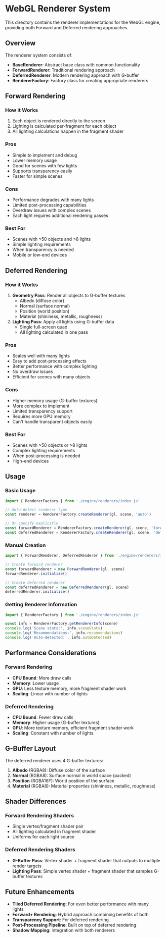 # WebGL Renderer System

This directory contains the renderer implementations for the WebGL engine, providing both Forward and Deferred rendering approaches.

## Overview

The renderer system consists of:

- **BaseRenderer**: Abstract base class with common functionality
- **ForwardRenderer**: Traditional rendering approach
- **DeferredRenderer**: Modern rendering approach with G-buffer
- **RendererFactory**: Factory class for creating appropriate renderers

## Forward Rendering

### How it Works
1. Each object is rendered directly to the screen
2. Lighting is calculated per-fragment for each object
3. All lighting calculations happen in the fragment shader

### Pros
- Simple to implement and debug
- Lower memory usage
- Good for scenes with few lights
- Supports transparency easily
- Faster for simple scenes

### Cons
- Performance degrades with many lights
- Limited post-processing capabilities
- Overdraw issues with complex scenes
- Each light requires additional rendering passes

### Best For
- Scenes with ≤50 objects and ≤8 lights
- Simple lighting requirements
- When transparency is needed
- Mobile or low-end devices

## Deferred Rendering

### How it Works
1. **Geometry Pass**: Render all objects to G-buffer textures
   - Albedo (diffuse color)
   - Normal (surface normal)
   - Position (world position)
   - Material (shininess, metallic, roughness)
2. **Lighting Pass**: Apply all lights using G-buffer data
   - Single full-screen quad
   - All lighting calculated in one pass

### Pros
- Scales well with many lights
- Easy to add post-processing effects
- Better performance with complex lighting
- No overdraw issues
- Efficient for scenes with many objects

### Cons
- Higher memory usage (G-buffer textures)
- More complex to implement
- Limited transparency support
- Requires more GPU memory
- Can't handle transparent objects easily

### Best For
- Scenes with >50 objects or >8 lights
- Complex lighting requirements
- When post-processing is needed
- High-end devices

## Usage

### Basic Usage
```javascript
import { RendererFactory } from './engine/renderers/index.js'

// Auto-detect renderer type
const renderer = RendererFactory.createRenderer(gl, scene, 'auto')

// Or specify explicitly
const forwardRenderer = RendererFactory.createRenderer(gl, scene, 'forward')
const deferredRenderer = RendererFactory.createRenderer(gl, scene, 'deferred')
```

### Manual Creation
```javascript
import { ForwardRenderer, DeferredRenderer } from './engine/renderers/index.js'

// Create forward renderer
const forwardRenderer = new ForwardRenderer(gl, scene)
forwardRenderer.initialize()

// Create deferred renderer
const deferredRenderer = new DeferredRenderer(gl, scene)
deferredRenderer.initialize()
```

### Getting Renderer Information
```javascript
import { RendererFactory } from './engine/renderers/index.js'

const info = RendererFactory.getRendererInfo(scene)
console.log('Scene stats:', info.sceneStats)
console.log('Recommendations:', info.recommendations)
console.log('Auto-detected:', info.autoDetected)
```

## Performance Considerations

### Forward Rendering
- **CPU Bound**: More draw calls
- **Memory**: Lower usage
- **GPU**: Less texture memory, more fragment shader work
- **Scaling**: Linear with number of lights

### Deferred Rendering
- **CPU Bound**: Fewer draw calls
- **Memory**: Higher usage (G-buffer textures)
- **GPU**: More texture memory, efficient fragment shader work
- **Scaling**: Constant with number of lights

## G-Buffer Layout

The deferred renderer uses 4 G-buffer textures:

1. **Albedo** (RGBA8): Diffuse color of the surface
2. **Normal** (RGBA8): Surface normal in world space (packed)
3. **Position** (RGBA16F): World position of the surface
4. **Material** (RGBA8): Material properties (shininess, metallic, roughness)

## Shader Differences

### Forward Rendering Shaders
- Single vertex/fragment shader pair
- All lighting calculated in fragment shader
- Uniforms for each light source

### Deferred Rendering Shaders
- **G-Buffer Pass**: Vertex shader + fragment shader that outputs to multiple render targets
- **Lighting Pass**: Simple vertex shader + fragment shader that samples G-buffer textures

## Future Enhancements

- **Tiled Deferred Rendering**: For even better performance with many lights
- **Forward+ Rendering**: Hybrid approach combining benefits of both
- **Transparency Support**: For deferred rendering
- **Post-Processing Pipeline**: Built on top of deferred rendering
- **Shadow Mapping**: Integration with both renderers 